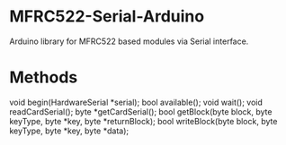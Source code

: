 MFRC522-Serial-Arduino
======================

Arduino library for MFRC522 based modules via Serial interface.


Methods
=======

void begin(HardwareSerial *serial);
bool available();
void wait();
void readCardSerial();
byte *getCardSerial();
bool getBlock(byte block, byte keyType, byte *key, byte *returnBlock);
bool writeBlock(byte block, byte keyType, byte *key, byte *data);
